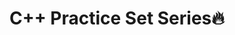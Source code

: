# C++ Practice Set Series🔥

<img src="https://media.geeksforgeeks.org/wp-content/uploads/20191113114209/CTutorial.png" alt="">
